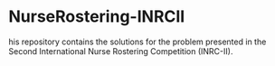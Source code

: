 # NurseRostering-INRCII
his repository contains the solutions for the problem presented in the Second International Nurse Rostering Competition (INRC-II).
